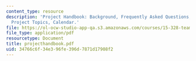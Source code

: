 ```yaml
---
content_type: resource
description: 'Project Handbook: Background, Frequently Asked Questions, Sample Team
  Project Topics, Calendar.'
file: https://ol-ocw-studio-app-qa.s3.amazonaws.com/courses/15-328-team-project-fall-2003/34766c6f34e396fe396d7871d17908f2_projecthandbook.pdf
file_type: application/pdf
resourcetype: Document
title: projecthandbook.pdf
uid: 34766c6f-34e3-96fe-396d-7871d17908f2
---
```

